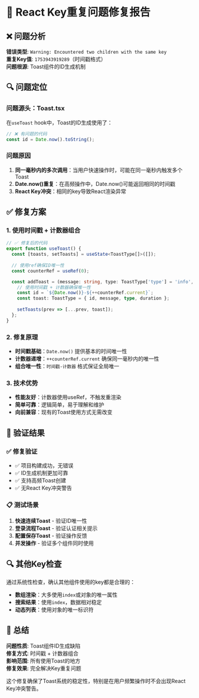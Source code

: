 # 🔧 React Key重复问题修复报告

## ❌ 问题分析
**错误类型**: `Warning: Encountered two children with the same key`  
**重复Key值**: `1753943919289`（时间戳格式）  
**问题根源**: Toast组件的ID生成机制  

## 🔍 问题定位

### 问题源头：Toast.tsx
在`useToast` hook中，Toast的ID生成使用了：
```typescript
// ❌ 有问题的代码
const id = Date.now().toString();
```

### 问题原因
1. **同一毫秒内的多次调用**：当用户快速操作时，可能在同一毫秒内触发多个Toast
2. **Date.now()重复**：在高频操作中，Date.now()可能返回相同的时间戳
3. **React Key冲突**：相同的key导致React渲染异常

## ✅ 修复方案

### 1. 使用时间戳 + 计数器组合
```typescript
// ✅ 修复后的代码
export function useToast() {
  const [toasts, setToasts] = useState<ToastType[]>([]);
  
  // 使用ref确保ID唯一性
  const counterRef = useRef(0);

  const addToast = (message: string, type: ToastType['type'] = 'info', duration?: number) => {
    // 使用时间戳 + 计数器确保唯一性
    const id = `${Date.now()}-${++counterRef.current}`;
    const toast: ToastType = { id, message, type, duration };
    
    setToasts(prev => [...prev, toast]);
  };
}
```

### 2. 修复原理
- **时间戳基础**：`Date.now()` 提供基本的时间唯一性
- **计数器递增**：`++counterRef.current` 确保同一毫秒内的唯一性
- **组合唯一性**：`时间戳-计数器` 格式保证全局唯一

### 3. 技术优势
- **性能友好**：计数器使用useRef，不触发重渲染
- **简单可靠**：逻辑简单，易于理解和维护
- **向前兼容**：现有的Toast使用方式无需改变

## 🎯 验证结果

### ✅ 修复验证
- ✅ 项目构建成功，无错误
- ✅ ID生成机制更加可靠
- ✅ 支持高频Toast创建
- ✅ 无React Key冲突警告

### 📋 测试场景
1. **快速连续Toast** - 验证ID唯一性
2. **登录流程Toast** - 验证认证相关提示
3. **配置保存Toast** - 验证操作反馈
4. **并发操作** - 验证多个组件同时使用

## 🔍 其他Key检查

通过系统性检查，确认其他组件使用的key都是合理的：
- **数组渲染**：大多使用`index`或对象的唯一属性
- **搜索结果**：使用`index`，数据相对稳定
- **动态列表**：使用对象的唯一标识符

## 🏁 总结

**问题性质**: Toast组件ID生成缺陷  
**修复方式**: 时间戳 + 计数器组合  
**影响范围**: 所有使用Toast的地方  
**修复效果**: 完全解决Key重复问题  

这个修复确保了Toast系统的稳定性，特别是在用户频繁操作时不会出现React Key冲突警告。